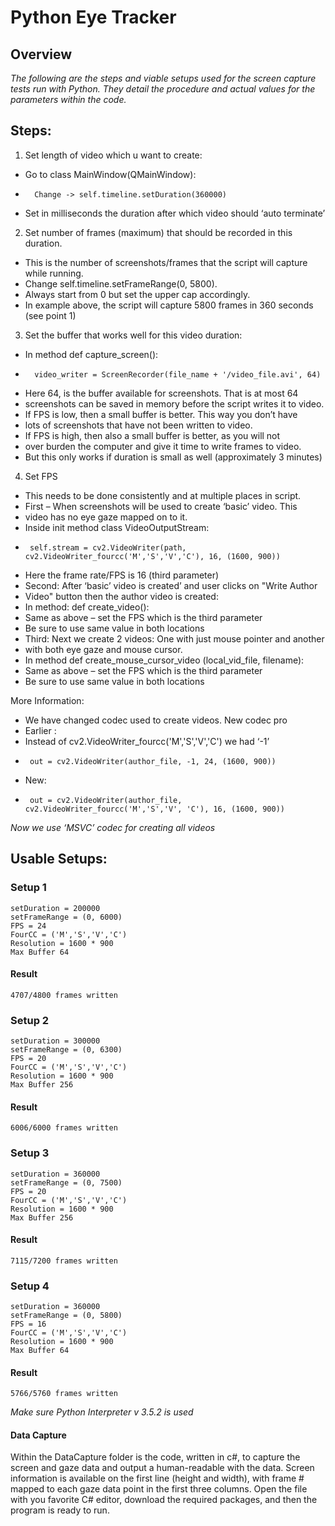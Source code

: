 Python Eye Tracker
==================

## Overview
*The following are the steps and viable setups used for the screen capture tests
run with Python. They detail the procedure and actual values for the parameters
within the code.*

## Steps:
1. Set length of video which u want to create:
 * Go to class MainWindow(QMainWindow):
 *       Change -> self.timeline.setDuration(360000)
 * Set in milliseconds the duration after which video should ‘auto terminate’
2. Set number of frames (maximum) that should be recorded in this duration.
 * This is the number of screenshots/frames that the script will capture while running.
 * Change self.timeline.setFrameRange(0, 5800).
 * Always start from 0 but set the upper cap accordingly.
 * In example above, the script will capture 5800 frames in 360 seconds (see point 1)
3. Set the buffer that works well for this video duration:
 * In method def capture_screen():
 *       video_writer = ScreenRecorder(file_name + '/video_file.avi', 64)
 * Here 64, is the buffer available for screenshots. That is at most 64
 * screenshots can be saved in memory before the script writes it to video.
 * If FPS is low, then a small buffer is better. This way you don’t have
 * lots of screenshots that have not been written to video.
 * If FPS is high, then also a small buffer is better, as you will not
 * over burden the computer and give it time to write frames to video.
 * But this only works if duration is small as well (approximately 3 minutes)
4. Set FPS
 * This needs to be done consistently and at multiple places in script.
 * First – When screenshots will be used to create ‘basic’ video. This
 * video has no eye gaze mapped on to it.
 * Inside init method class VideoOutputStream:
 *      self.stream = cv2.VideoWriter(path, cv2.VideoWriter_fourcc('M','S','V','C'), 16, (1600, 900))
 * Here the frame rate/FPS is 16 (third parameter)
 * Second: After ‘basic’ video is created’ and user clicks on "Write Author
 * Video" button then the author video is created:
 * In method: def create_video():
 * Same as above – set the FPS which is the third parameter
 * Be sure to use same value in both locations
 * Third: Next we create 2 videos: One with just mouse pointer and another
 * with both eye gaze and mouse cursor.
 * In method def create_mouse_cursor_video (local_vid_file, filename):
 * Same as above – set the FPS which is the third parameter
 * Be sure to use same value in both locations

More Information:
 * We have changed codec used to create videos. New codec pro
 * Earlier :
 * Instead of cv2.VideoWriter_fourcc('M','S','V','C') we had ‘-1’
 *      out = cv2.VideoWriter(author_file, -1, 24, (1600, 900))
 * New:
 *      out = cv2.VideoWriter(author_file, cv2.VideoWriter_fourcc('M','S','V', 'C'), 16, (1600, 900))

*Now we use ‘MSVC’ codec for creating all videos*

## Usable Setups:
### Setup 1
    setDuration = 200000
    setFrameRange = (0, 6000)
    FPS = 24
    FourCC = ('M','S','V','C')
    Resolution = 1600 * 900
    Max Buffer 64
#### Result
    4707/4800 frames written

### Setup 2
    setDuration = 300000
    setFrameRange = (0, 6300)
    FPS = 20
    FourCC = ('M','S','V','C')
    Resolution = 1600 * 900
    Max Buffer 256
#### Result
    6006/6000 frames written

### Setup 3
    setDuration = 360000
    setFrameRange = (0, 7500)
    FPS = 20
    FourCC = ('M','S','V','C')
    Resolution = 1600 * 900
    Max Buffer 256
#### Result
    7115/7200 frames written

### Setup 4
    setDuration = 360000
    setFrameRange = (0, 5800)
    FPS = 16
    FourCC = ('M','S','V','C')
    Resolution = 1600 * 900
    Max Buffer 64
#### Result
    5766/5760 frames written
*Make sure Python Interpreter v 3.5.2 is used*


#### Data Capture
Within the DataCapture folder is the code, written in c#, to capture the screen and gaze data and output a human-readable with the data. 
Screen information is available on the first line (height and width), with frame # mapped to each gaze data point in the first three columns.
Open the file with you favorite C# editor, download the required packages, and then the program is ready to run.